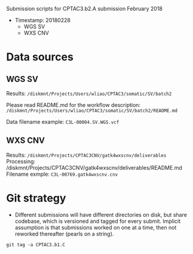 Submission scripts for CPTAC3.b2.A submission February 2018

* Timestamp: 20180228
    * WGS SV 
    * WXS CNV

# Data sources

## WGS SV

Results: `/diskmnt/Projects/Users/wliao/CPTAC3/somatic/SV/batch2`

Please read README.md for the workflow description: `/diskmnt/Projects/Users/wliao/CPTAC3/somatic/SV/batch2/README.md`

Data filename example: `C3L-00004.SV.WGS.vcf`

## WXS CNV

Results: `/diskmnt/Projects/CPTAC3CNV/gatk4wxscnv/deliverables`
Processing: /diskmnt/Projects/CPTAC3CNV/gatk4wxscnv/deliverables/README.md
Filename exmple: `C3L-00769.gatk4wxscnv.cnv`


# Git strategy

* Different submissions will have different directories on disk, but share
  codebase, which is versioned and tagged for every submit.  Implicit
assumption is that submissions worked on one at a time, then not reworked
thereafter (pearls on a string).

```
git tag -a CPTAC3.b1.C
```

